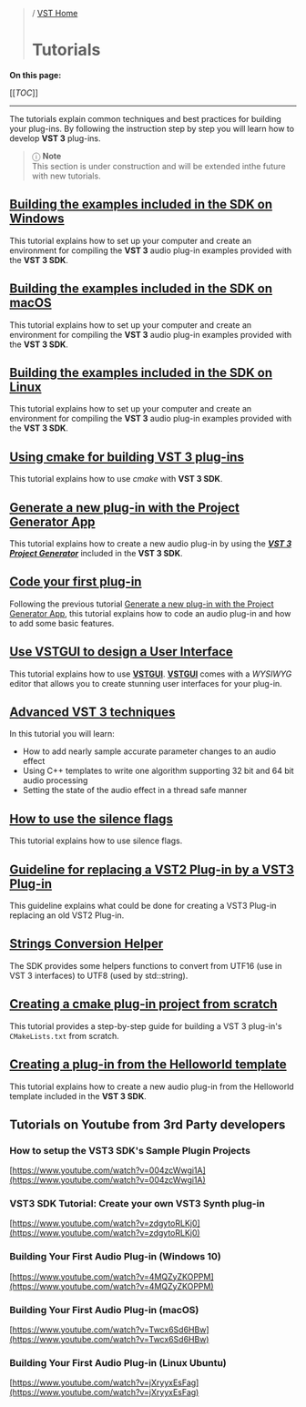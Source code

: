 >/ [VST Home](../)
>
># Tutorials

**On this page:**

[[_TOC_]]

---

The tutorials explain common techniques and best practices for building your plug-ins. By following the instruction step by step you will learn how to develop **VST 3** plug-ins.

>ⓘ **Note**\
>This section is under construction and will be extended inthe future with new tutorials.

## [Building the examples included in the SDK on Windows](Building+the+examples+included+in+the+SDK+Windows.md)

This tutorial explains how to set up your computer and create an environment for compiling the **VST 3** audio plug-in examples provided with the **VST 3 SDK**.
## [Building the examples included in the SDK on macOS](Building+the+examples+included+in+the+SDK+macOS.md)

This tutorial explains how to set up your computer and create an environment for compiling the **VST 3** audio plug-in examples provided with the **VST 3 SDK**.

## [Building the examples included in the SDK on Linux](Building+the+examples+included+in+the+SDK+Linux.md)

This tutorial explains how to set up your computer and create an environment for compiling the **VST 3** audio plug-in examples provided with the **VST 3 SDK**.

## [Using cmake for building VST 3 plug-ins](Using+cmake+for+building+plug-ins.md)

This tutorial explains how to use *cmake* with **VST 3 SDK**.

## [Generate a new plug-in with the Project Generator App](Generate+new+plug-in+with+Project+Generator.md)

This tutorial explains how to create a new audio plug-in by using the ***[VST 3 Project Generator](../What+is+the+VST+3+SDK/Project+Generator.md)*** included in the **VST 3 SDK**.

## [Code your first plug-in](Code+your+first+plug-in.md)

Following the previous tutorial [Generate a new plug-in with the Project Generator App](Generate+new+plug-in+with+Project+Generator.md), this tutorial explains how to code an audio plug-in and how to add some basic features.

## [Use VSTGUI to design a User Interface](Use+VSTGUI+to+design+a+UI.md)

This tutorial explains how to use [**VSTGUI**](../What+is+the+VST+3+SDK/VSTGUI.md). [**VSTGUI**](../What+is+the+VST+3+SDK/VSTGUI.md) comes with a *WYSIWYG* editor that allows you to create stunning user interfaces for your plug-in.

## [Advanced VST 3 techniques](Advanced+VST+3+techniques.md)

In this tutorial you will learn:

- How to add nearly sample accurate parameter changes to an audio effect
- Using C++ templates to write one algorithm supporting 32 bit and 64 bit audio processing
- Setting the state of the audio effect in a thread safe manner

## [How to use the silence flags](How+to+use+the+silence+flags.md)

This tutorial explains how to use silence flags.

## [Guideline for replacing a VST2 Plug-in by a VST3 Plug-in](Guideline+for+VST3+replacing+VST2.md)

This guideline explains what could be done for creating a VST3 Plug-in replacing an old VST2 Plug-in.

## [Strings Conversion Helper](Strings+Conversion+Helper.md)

The SDK provides some helpers functions to convert from UTF16 (use in VST 3 interfaces) to UTF8 (used by std::string).

## [Creating a cmake plug-in project from scratch](Creating+a+plug-in+from+scratch.md)

This tutorial provides a step-by-step guide for building a VST 3 plug-in's ```CMakeLists.txt``` from scratch.

## [Creating a plug-in from the Helloworld template](Creating+a+plug-in+from+the+Helloworld+template.md)

This tutorial explains how to create a new audio plug-in from the Helloworld template included in the **VST 3 SDK**.

## Tutorials on Youtube from 3rd Party developers

### How to setup the VST3 SDK's Sample Plugin Projects

[https://www.youtube.com/watch?v=004zcWwgi1A](https://www.youtube.com/watch?v=004zcWwgi1A)

### VST3 SDK Tutorial: Create your own VST3 Synth plug-in

[https://www.youtube.com/watch?v=zdgytoRLKj0](https://www.youtube.com/watch?v=zdgytoRLKj0)

### Building Your First Audio Plug-in (Windows 10)

[https://www.youtube.com/watch?v=4MQZyZKOPPM](https://www.youtube.com/watch?v=4MQZyZKOPPM)

### Building Your First Audio Plug-in (macOS)

[https://www.youtube.com/watch?v=Twcx6Sd6HBw](https://www.youtube.com/watch?v=Twcx6Sd6HBw)

### Building Your First Audio Plug-in (Linux Ubuntu)

[https://www.youtube.com/watch?v=jXryyxEsFag](https://www.youtube.com/watch?v=jXryyxEsFag)
